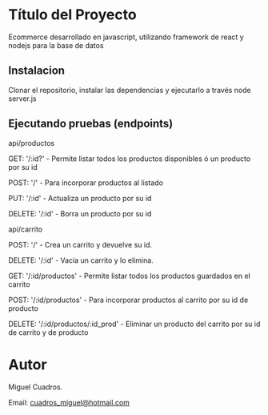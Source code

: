 # Título del Proyecto

Ecommerce desarrollado en javascript, utilizando framework de react y nodejs para la base de datos

## Instalacion

Clonar el repositorio, instalar las dependencias y ejecutarlo a través node server.js

## Ejecutando pruebas (endpoints)

api/productos

GET: '/:id?' - Permite listar todos los productos disponibles ó un producto por su id 

POST: '/' - Para incorporar productos al listado 

PUT: '/:id' - Actualiza un producto por su id 

DELETE: '/:id' - Borra un producto por su id 

api/carrito

POST: '/' - Crea un carrito y devuelve su id.

DELETE: '/:id' - Vacía un carrito y lo elimina.

GET: '/:id/productos' - Permite listar todos los productos guardados en el carrito

POST: '/:id/productos' - Para incorporar productos al carrito por su id de producto

DELETE: '/:id/productos/:id_prod' - Eliminar un producto del carrito por su id de carrito y de producto



# Autor
Miguel Cuadros.

Email: cuadros_miguel@hotmail.com
